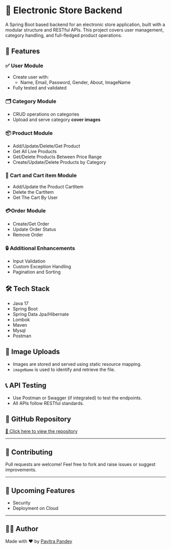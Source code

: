# 🛒 Electronic Store Backend

A Spring Boot based backend for an electronic store application, built with a modular structure and RESTful APIs. This project covers user management, category handling, and full-fledged product operations.

## 🚀 Features

### ✅ User Module
- Create user with:
  - Name, Email, Password, Gender, About, ImageName
- Fully tested and validated

### 🗂️ Category Module
- CRUD operations on categories
- Upload and serve category **cover images**

### 📦 Product Module
- Add/Update/Delete/Get Product
- Get All Live Products
- Get/Delete Products Between Price Range
- Create/Update/Delete Products by Category

### 🛒 Cart and Cart item Module
- Add/Update the Product CartItem
- Delete the CartItem
- Get The Cart By User

### 💳Order Module
- Create/Get Order
- Update Order Status
- Remove Order

### 🔒 Additional Enhancements
- Input Validation
- Custom Exception Handling
- Pagination and Sorting

## 🛠️ Tech Stack
- Java 17
- Spring Boot
- Spring Data Jpa/Hibernate
- Lombok
- Maven
- Mysql
- Postman


## 📂 Image Uploads
- Images are stored and served using static resource mapping.
- `imageName` is used to identify and retrieve the file.

## 📞 API Testing
- Use Postman or Swagger (if integrated) to test the endpoints.
- All APIs follow RESTful standards.

## 🔗 GitHub Repository
[🔗 Click here to view the repository](https://github.com/pavitrapandey/electronic-store-backend)

---

## 🤝 Contributing
Pull requests are welcome! Feel free to fork and raise issues or suggest improvements.

---

## 📌 Upcoming Features
- Security
- Deployment on Cloud

---

## 👨‍💻 Author
Made with ❤️ by [Pavitra Pandey](https://github.com/pavitrapandey)
